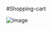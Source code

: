 #Shopping-cart

![Image](https://user-images.githubusercontent.com/76115005/142781790-55962ccf-adf0-41b8-bd00-1f6d4d08a8a2.PNG)

